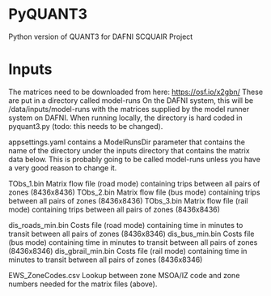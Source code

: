 # PyQUANT3
Python version of QUANT3 for DAFNI SCQUAIR Project

# Inputs
The matrices need to be downloaded from here: https://osf.io/x2gbn/
These are put in a directory called model-runs
On the DAFNI system, this will be /data/inputs/model-runs with the matrices supplied by the model runner system on DAFNI. When running locally, the directory is hard coded in pyquant3.py (todo: this needs to be changed).

appsettings.yaml contains a ModelRunsDir parameter that contains the name of the directory under the inputs directory that contains the matrix data below. This is probably going to be called model-runs unless you have a very good reason to change it.

TObs_1.bin Matrix flow file (road mode) containing trips between all pairs of zones (8436x8436)
TObs_2.bin Matrix flow file (bus mode) containing trips between all pairs of zones (8436x8436)
TObs_3.bin Matrix flow file (rail mode) containing trips between all pairs of zones (8436x8436)

dis_roads_min.bin Costs file (road mode) containing time in minutes to transit between all pairs of zones (8436x8346)
dis_bus_min.bin Costs file (bus mode) containing time in minutes to transit between all pairs of zones (8436x8346)
dis_gbrail_min.bin Costs file (rail mode) containing time in minutes to transit between all pairs of zones (8436x8346)

EWS_ZoneCodes.csv Lookup between zone MSOA/IZ code and zone numbers needed for the matrix files (above).
